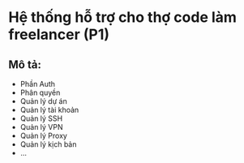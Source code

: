 # Hệ thống hỗ trợ cho thợ code làm freelancer (P1)

## Mô tả:

+ Phần Auth
+ Phân quyền
+ Quản lý dự án
+ Quản lý tài khoản
+ Quản lý SSH
+ Quản lý VPN
+ Quản lý Proxy
+ Quản lý kịch bản
+ ...